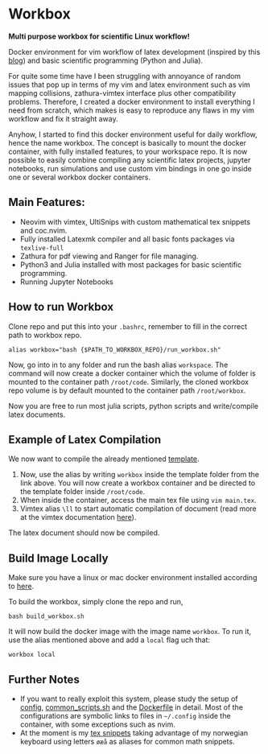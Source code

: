 # Workbox
**Multi purpose workbox for scientific Linux workflow!**

Docker environment for vim workflow of latex development (inspired by this [blog](https://castel.dev/post/lecture-notes-1/)) and basic scientific programming (Python and Julia).

For quite some time have I been struggling with annoyance of random issues that pop up in terms of my vim and latex environment such as vim mapping collisions, zathura-vimtex interface plus other compatibility problems. Therefore, I created a docker environment to install everything I need from scratch, which makes is easy to reproduce any flaws in my vim workflow and fix it straight away. 

Anyhow, I started to find this docker environment useful for daily workflow, hence the name workbox. The concept is basically to mount the docker container, with fully installed features, to your workspace repo. It is now possible to easily combine compiling any scientific latex projects, jupyter notebooks, run simulations and use custom vim bindings in one go inside one or several workbox docker containers. 

## Main Features:
  - Neovim with vimtex, UltiSnips with custom mathematical tex snippets and coc.nvim.  
  - Fully installed Latexmk compiler and all basic fonts packages via `texlive-full`
  - Zathura for pdf viewing and Ranger for file managing. 
  - Python3 and Julia installed with most packages for basic scientific programming.
  - Running Jupyter Notebooks

## How to run Workbox

Clone repo and put this into your `.bashrc`, remember to fill in the correct path to workbox repo.
```
alias workbox="bash {$PATH_TO_WORKBOX_REPO}/run_workbox.sh"
```
Now, go into in to any folder and run the bash alias `workspace`. The command will now create a docker container which the volume of folder is mounted to the container path `/root/code`. Similarly, the cloned workbox repo volume is by default mounted to the container path `/root/workbox`.

Now you are free to run most julia scripts, python scripts and write/compile latex documents.

## Example of Latex Compilation

We now want to compile the already mentioned [template](https://github.com/isakhammer/workbox/tree/master/template). 

1) Now, use the alias by writing `workbox` inside the template folder from the link above. You will now create a workbox container and be directed to the template folder inside `/root/code`. 
2) When inside the container, access the main tex file using `vim main.tex`.
3) Vimtex alias `\ll` to start automatic compilation of document (read more at the vimtex documentation [here](https://github.com/lervag/vimtex)). 

The latex document should now be compiled.


## Build Image Locally
Make sure you have a linux or mac docker environment installed according to [here](https://docs.docker.com/get-docker/).

To build the workbox, simply clone the repo and run,
```
bash build_workbox.sh
```
It will now build the docker image with  the image name `workbox`. To run it, use the alias mentioned above and add a `local` flag uch that: 
```
workbox local
```

## Further Notes
- If you want to really exploit this system, please study the setup of [config](https://github.com/isakhammer/workbox/tree/master/config), [common_scripts.sh](https://github.com/isakhammer/workbox/blob/master/common_scripts.sh) and the [Dockerfile](https://github.com/isakhammer/workbox/blob/master/Dockerfile) in detail. Most of the configurations are symbolic links to files in `~/.config` inside the container, with some exceptions such as nvim.
- At the moment is my [tex snippets](https://github.com/isakhammer/workbox/blob/master/config/nvim/UltiSnips/tex.snippets) taking advantage of my norwegian keyboard using letters `øæå` as aliases for common math snippets. 


  
  
